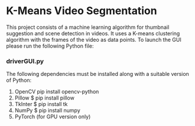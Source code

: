  # K-Means Video Segmentation
This project consists of a machine learning algorithm for thumbnail suggestion and scene detection in videos. It uses a K-means clustering algorithm with the frames of the video as data points. To launch the GUI please run the following Python file:
 ### **driverGUI.py**
The following dependencies must be installed along with a suitable version of Python:
1. OpenCV pip install opencv-python
2. Pillow $ pip install pillow
3. TkInter $ pip install tk
4. NumPy $ pip install numpy
5. PyTorch (for GPU version only)
